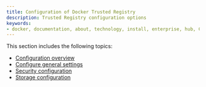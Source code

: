 ```yaml
---
title: Configuration of Docker Trusted Registry
description: Trusted Registry configuration options
keywords:
- docker, documentation, about, technology, install, enterprise, hub, CS engine, Docker Trusted Registry, configure, storage, backend, drivers
---
```


This section includes the following topics:

* [Configuration overview](configuration.md)
* [Configure general settings](config-general.md)
* [Security configuration](config-security.md)
* [Storage configuration](config-storage.md)

